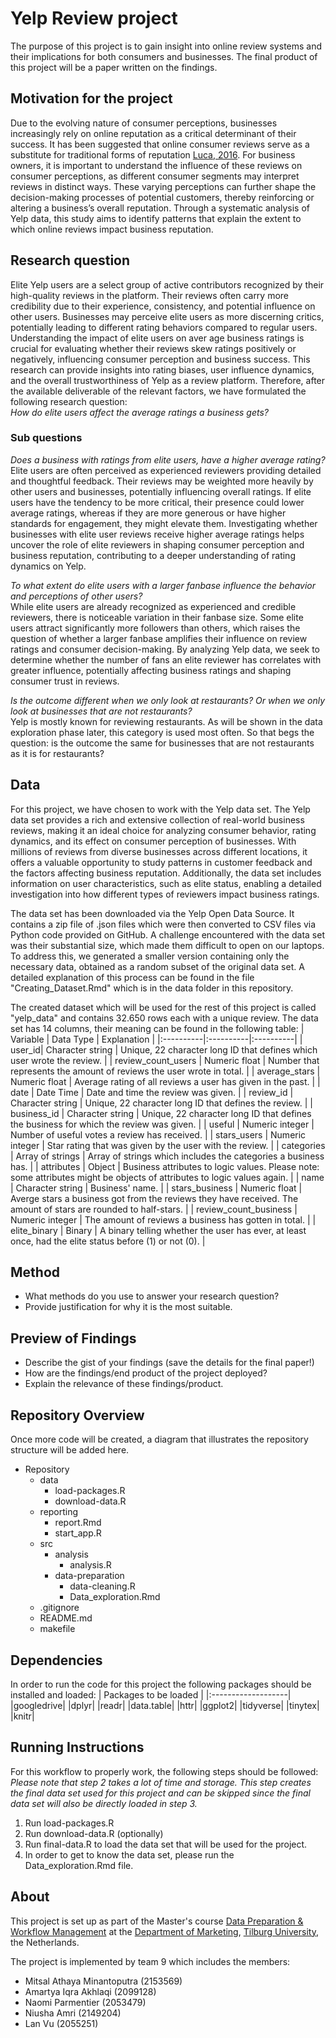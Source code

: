 # Yelp Review project
The purpose of this project is to gain insight into online review systems and their implications for both consumers and businesses. 
The final product of this project will be a paper written on the findings. 

## Motivation for the project
 Due to the evolving nature of consumer perceptions, businesses increasingly rely on online reputation as a
 critical determinant of their success. It has been suggested that online consumer reviews serve as a substitute
 for traditional forms of reputation [Luca, 2016](https://www.hbs.edu/ris/Publication%20Files/12-016_a7e4a5a2-03f9-490d-b093-8f951238dba2.pdf). 
 For business owners, it is important to understand the  influence of these reviews on consumer perceptions, 
 as different consumer segments may interpret reviews in distinct ways. 
 These varying perceptions can further shape the decision-making processes of potential customers, 
 thereby reinforcing or altering a business’s overall reputation. Through a systematic analysis
 of Yelp data, this study aims to identify patterns that explain the extent to which online reviews impact
 business reputation.

## Research question
 Elite Yelp users are a select group of active contributors recognized by their high-quality reviews in the
 platform. Their reviews often carry more credibility due to their experience, consistency, and potential
 influence on other users. Businesses may perceive elite users as more discerning critics, potentially leading
 to different rating behaviors compared to regular users. Understanding the impact of elite users on aver
age business ratings is crucial for evaluating whether their reviews skew ratings positively or negatively,
 influencing consumer perception and business success. This research can provide insights into rating biases,
 user influence dynamics, and the overall trustworthiness of Yelp as a review platform. Therefore, after the
 available deliverable of the relevant factors, we have formulated the following research question: <br>
 _How do elite users affect the average ratings a business gets?_

 ### Sub questions
_Does a business with ratings from elite users, have a higher average rating?_ <br>
 Elite users are often perceived as experienced reviewers providing detailed and thoughtful feedback. Their
 reviews may be weighted more heavily by other users and businesses, potentially influencing overall ratings.
 If elite users have the tendency to be more critical, their presence could lower average ratings, whereas if they
 are more generous or have higher standards for engagement, they might elevate them. Investigating whether
 businesses with elite user reviews receive higher average ratings helps uncover the role of elite reviewers
 in shaping consumer perception and business reputation, contributing to a deeper understanding of rating
 dynamics on Yelp.

 _To what extent do elite users with a larger fanbase influence the behavior and perceptions of other users?_ <br>
 While elite users are already recognized as experienced and credible reviewers, there is noticeable variation in
 their fanbase size. Some elite users attract significantly more followers than others, which raises the question
 of whether a larger fanbase amplifies their influence on review ratings and consumer decision-making. By
 analyzing Yelp data, we seek to determine whether the number of fans an elite reviewer has correlates with
 greater influence, potentially affecting business ratings and shaping consumer trust in reviews.

 _Is the outcome different when we only look at restaurants? Or when we only look at businesses that are not
 restaurants?_ <br>
 Yelp is mostly known for reviewing restaurants. As will be shown in the data exploration phase later, this
 category is used most often. So that begs the question: is the outcome the same for businesses that are not
 restaurants as it is for restaurants?

## Data
For this project, we have chosen to work with the Yelp data set. The Yelp data set provides a rich and
 extensive collection of real-world business reviews, making it an ideal choice for analyzing consumer behavior, rating dynamics, and its effect on consumer perception of businesses. 
 With millions of reviews from diverse businesses across different locations, it offers a valuable opportunity to study patterns in customer
 feedback and the factors affecting business reputation. Additionally, the data set includes information on
 user characteristics, such as elite status, enabling a detailed investigation into how different types of reviewers
 impact business ratings. 

The data set has been downloaded via the Yelp Open Data Source. It contains a zip file of .json files which
 were then converted to CSV files via Python code provided on GitHub.
 A challenge encountered with the data set was their substantial size, which made them difficult to open on
 our laptops. To address this, we generated a smaller version containing only the necessary data, obtained
 as a random subset of the original data set. A detailed explanation of this process can be found in the
 file "Creating_Dataset.Rmd" which is in the data folder in this repository.

 The created dataset which will be used for the rest of this project is called "yelp_data" and contains 32.650 rows each with a unique review.
 The data set has 14 columns, their meaning can be found in the following table:
 | Variable | Data Type | Explanation |
|:----------|:----------|:----------|
| user_id| Character string | Unique, 22 character long ID that defines which user wrote the review. |
| review_count_users | Numeric float | Number that represents the amount of reviews the user wrote in total. |
| average_stars | Numeric float | Average rating of all reviews a user has given in the past. |
| date | Date Time | Date and time the review was given. |
| review_id | Character string | Unique, 22 character long ID that defines the review. |
| business_id | Character string | Unique, 22 character long ID that defines the business for which the review was given. |
| useful | Numeric integer | Number of useful votes a review has received. |
| stars_users | Numeric integer | Star rating that was given by the user with the review. |
| categories | Array of strings | Array of strings which includes the categories a business has. |
| attributes | Object | Business attributes to logic values. Please note: some attributes might be objects of attributes to logic values again. | 
| name | Character string | Business' name. |
| stars_business | Numeric float | Averge stars a business got from the reviews they have received. The amount of stars are rounded to half-stars. |
| review_count_business | Numeric integer | The amount of reviews a business has gotten in total. |
| elite_binary | Binary | A binary telling whether the user has ever, at least once, had the elite status before (1) or not (0). |

## Method

- What methods do you use to answer your research question?
- Provide justification for why it is the most suitable. 

## Preview of Findings 
- Describe the gist of your findings (save the details for the final paper!)
- How are the findings/end product of the project deployed?
- Explain the relevance of these findings/product. 

## Repository Overview 

Once more code will be created, a diagram that illustrates the repository structure will be added here.
- Repository
  - data
    - load-packages.R
    - download-data.R
  - reporting
    - report.Rmd
    - start_app.R
  - src
    - analysis
      - analysis.R
    - data-preparation 
      - data-cleaning.R
      - Data_exploration.Rmd
  - .gitignore
  - README.md 
  - makefile


## Dependencies 

In order to run the code for this project the following packages should be installed and loaded:
| Packages to be loaded |
|:-------------------|
|googledrive|
|dplyr|
|readr|
|data.table|
|httr|
|ggplot2|
|tidyverse|
|tinytex|
|knitr|

## Running Instructions 
For this workflow to properly work, the following steps should be followed:
_Please note that step 2 takes a lot of time and storage. This step creates the final data set used for this project and can be skipped since the final data set will also be directly loaded in step 3._
1. Run load-packages.R 
2. Run download-data.R (optionally)
3. Run final-data.R to load the data set that will be used for the project. 
4. In order to get to know the data set, please run the Data_exploration.Rmd file. 

## About 

This project is set up as part of the Master's course [Data Preparation & Workflow Management](https://dprep.hannesdatta.com/) at the [Department of Marketing](https://www.tilburguniversity.edu/about/schools/economics-and-management/organization/departments/marketing), [Tilburg University](https://www.tilburguniversity.edu/), the Netherlands.

The project is implemented by team 9 which includes the members: 
- Mitsal Athaya Minantoputra (2153569)
- Amartya Iqra Akhlaqi (2099128)
- Naomi Parmentier (2053479)
- Niusha Amri (2149204)
- Lan Vu (2055251)
